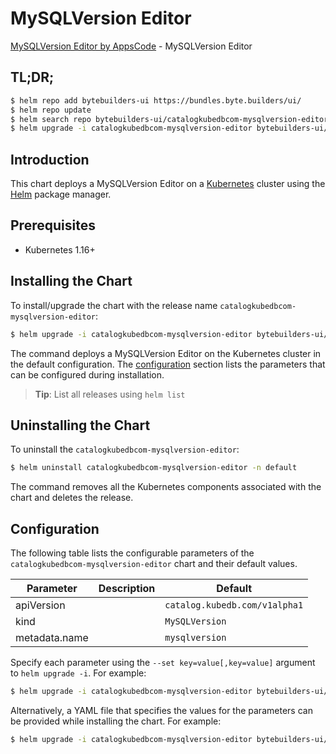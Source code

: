 # MySQLVersion Editor

[MySQLVersion Editor by AppsCode](https://byte.builders) - MySQLVersion Editor

## TL;DR;

```bash
$ helm repo add bytebuilders-ui https://bundles.byte.builders/ui/
$ helm repo update
$ helm search repo bytebuilders-ui/catalogkubedbcom-mysqlversion-editor --version=v0.4.3
$ helm upgrade -i catalogkubedbcom-mysqlversion-editor bytebuilders-ui/catalogkubedbcom-mysqlversion-editor -n default --create-namespace --version=v0.4.3
```

## Introduction

This chart deploys a MySQLVersion Editor on a [Kubernetes](http://kubernetes.io) cluster using the [Helm](https://helm.sh) package manager.

## Prerequisites

- Kubernetes 1.16+

## Installing the Chart

To install/upgrade the chart with the release name `catalogkubedbcom-mysqlversion-editor`:

```bash
$ helm upgrade -i catalogkubedbcom-mysqlversion-editor bytebuilders-ui/catalogkubedbcom-mysqlversion-editor -n default --create-namespace --version=v0.4.3
```

The command deploys a MySQLVersion Editor on the Kubernetes cluster in the default configuration. The [configuration](#configuration) section lists the parameters that can be configured during installation.

> **Tip**: List all releases using `helm list`

## Uninstalling the Chart

To uninstall the `catalogkubedbcom-mysqlversion-editor`:

```bash
$ helm uninstall catalogkubedbcom-mysqlversion-editor -n default
```

The command removes all the Kubernetes components associated with the chart and deletes the release.

## Configuration

The following table lists the configurable parameters of the `catalogkubedbcom-mysqlversion-editor` chart and their default values.

|   Parameter   | Description |                 Default                  |
|---------------|-------------|------------------------------------------|
| apiVersion    |             | <code>catalog.kubedb.com/v1alpha1</code> |
| kind          |             | <code>MySQLVersion</code>                |
| metadata.name |             | <code>mysqlversion</code>                |


Specify each parameter using the `--set key=value[,key=value]` argument to `helm upgrade -i`. For example:

```bash
$ helm upgrade -i catalogkubedbcom-mysqlversion-editor bytebuilders-ui/catalogkubedbcom-mysqlversion-editor -n default --create-namespace --version=v0.4.3 --set apiVersion=catalog.kubedb.com/v1alpha1
```

Alternatively, a YAML file that specifies the values for the parameters can be provided while
installing the chart. For example:

```bash
$ helm upgrade -i catalogkubedbcom-mysqlversion-editor bytebuilders-ui/catalogkubedbcom-mysqlversion-editor -n default --create-namespace --version=v0.4.3 --values values.yaml
```
